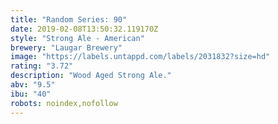 ```yaml
---
title: "Random Series: 90"
date: 2019-02-08T13:50:32.119170Z
style: "Strong Ale - American"
brewery: "Laugar Brewery"
image: "https://labels.untappd.com/labels/2031832?size=hd"
rating: "3.72"
description: "Wood Aged Strong Ale."
abv: "9.5"
ibu: "40"
robots: noindex,nofollow
---
```

